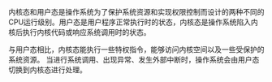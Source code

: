 内核态和用户态是操作系统为了保护系统资源和实现权限控制而设计的两种不同的CPU运行级别。用户态是用户程序正常执行时的状态，内核态是操作系统陷入内核后执行内核代码或响应系统调用时的状态。

与用户态相比，内核态能执行一些特权指令，能够访问内核空间以及一些受保护的系统资源。
当进行系统调用、出现异常、发生外部中断时，操作系统会由用户态切换到内核态进行处理。